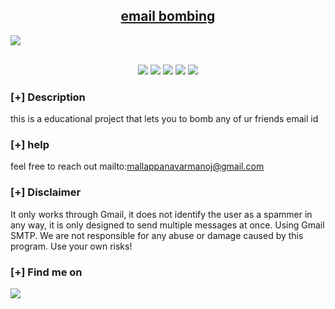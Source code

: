 <h2 align="center"><u>email bombing</u></h2>

![](images/banner.png)
<p align="center">
<br>
    <img src="https://img.shields.io/badge/Author-Rockybhai-magenta?style=flat-square">
    <img src="https://img.shields.io/badge/Open%20Source-yes-orange?style=flat-square">
    <img src="https://img.shields.io/badge/Maintained-Yes-cyan?style=flat-square">
    <img src="https://img.shields.io/badge/Made%20In-india-green?style=flat-square">
    <img src="https://img.shields.io/badge/Written%20In-python-blue?style=flat-square">
</p>

### [+] Description
this is a educational project that lets you to bomb any of ur friends email id

### [+] help

feel free to reach out mailto:mallappanavarmanoj@gmail.com

### [+] Disclaimer 
It only works through Gmail, it does not identify the user as a spammer in any way, it is only designed to send multiple messages at once. Using Gmail SMTP. We are not responsible for any abuse or damage caused by this program. Use your own risks!

### [+] Find me on 
<a href="mailto:mallappanvarmanojgmail.com" target="_blank"><img src="https://img.shields.io/badge/Email-mallappanvarmanojgmail.com-blue?style=for-the-badge&logo=gmail"></a>

